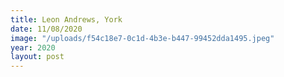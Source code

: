 ```yaml
---
title: Leon Andrews, York
date: 11/08/2020
image: "/uploads/f54c18e7-0c1d-4b3e-b447-99452dda1495.jpeg"
year: 2020
layout: post
---
```

